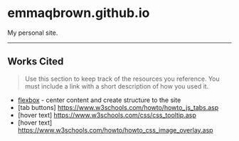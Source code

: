 # emmaqbrown.github.io

My personal site.

---

## Works Cited

> Use this section to  keep track of the resources you reference. You must include a link with a short description of how you used it. 

- [flexbox](https://css-tricks.com/snippets/css/a-guide-to-flexbox/) - center content and create structure to the site
- [tab buttons] https://www.w3schools.com/howto/howto_js_tabs.asp
- [hover text] https://www.w3schools.com/css/css_tooltip.asp
- [hover text] https://www.w3schools.com/howto/howto_css_image_overlay.asp
